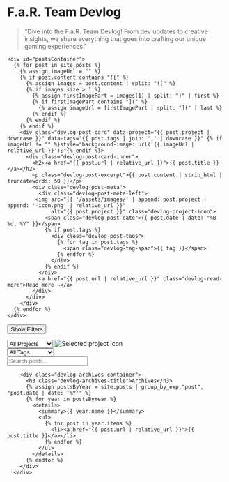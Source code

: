 <div class="devlog-page-container">
  <!-- Main Content -->
  <div class="devlog-main-content">
    <div class="devlog-header">
      <h1 class="devlog-title">F.a.R. Team Devlog</h1>
      <blockquote class="devlog-quote">
        "Dive into the F.a.R. Team Devlog! From dev updates to creative insights, we share everything that goes into crafting our unique gaming experiences."
      </blockquote>
    </div>

    <div id="postsContainer">
      {% for post in site.posts %}
        {% assign imageUrl = "" %}
        {% if post.content contains "![" %}
          {% assign images = post.content | split: "![" %}
          {% if images.size > 1 %}
            {% assign firstImagePart = images[1] | split: ")" | first %}
            {% if firstImagePart contains "](" %}
              {% assign imageUrl = firstImagePart | split: "](" | last %}
            {% endif %}
          {% endif %}
        {% endif %}
        <div class="devlog-post-card" data-project="{{ post.project | downcase }}" data-tags="{{ post.tags | join: ',' | downcase }}" {% if imageUrl != "" %}style="background-image: url('{{ imageUrl | relative_url }}');"{% endif %}>
          <div class="devlog-post-card-inner">
            <h2><a href="{{ post.url | relative_url }}">{{ post.title }}</a></h2>
            <p class="devlog-post-excerpt">{{ post.content | strip_html | truncatewords: 50 }}</p>
            <div class="devlog-post-meta">
              <div class="devlog-post-meta-left">
             <img src="{{ '/assets/images/' | append: post.project | append: '-icon.png' | relative_url }}"
                  alt="{{ post.project }}" class="devlog-project-icon">
                <span class="devlog-post-date">{{ post.date | date: "%B %d, %Y" }}</span>
                {% if post.tags %}
                  <div class="devlog-post-tags">
                    {% for tag in post.tags %}
                      <span class="devlog-tag-span">{{ tag }}</span>
                    {% endfor %}
                  </div>
                {% endif %}
              </div>
              <a href="{{ post.url | relative_url }}" class="devlog-read-more">Read more →</a>
            </div>
          </div>
        </div>
      {% endfor %}
    </div>
  </div>

  <button id="toggleSidebarButton" class="devlog-toggle-sidebar-button" aria-controls="devlogSidebarContent" aria-expanded="false">Show Filters</button>

  <!-- Sidebar Section -->
  <div class="devlog-sidebar" id="devlogSidebarContent">
      <!-- Project Filter Box -->
      <div class="devlog-filter-box">
        <div class="devlog-project-filter-container">
          <select id="projectFilter">
            <option value="all">All Projects</option>
            <option value="farmoxel" data-icon="{{ '/assets/images/farmoxel-icon.png' | relative_url }}">Farmoxel</option>
            <option value="roommakers" data-icon="{{ '/assets/images/roommakers-icon.png' | relative_url }}">Room Makers</option>
            <option value="kta" data-icon="{{ '/assets/images/kta-icon.png' | relative_url }}">KTA</option>
          </select>
          <img id="selectedIcon" src="" alt="Selected project icon">
        </div>
      </div>
      <!-- Tag Filter Box -->
      <div class="devlog-filter-box">
        <select id="tagFilter">
          <option value="all">All Tags</option>
          {% assign site_tags = "" %}
          {% for post in site.posts %}
            {% for tag in post.tags %}
              {% unless site_tags contains tag %}
                {% capture site_tags %}{{ site_tags }}{{ tag }},{% endcapture %}
              {% endunless %}
            {% endfor %}
          {% endfor %}
          {% assign sorted_tags = site_tags | split: "," | uniq | sort %}
          {% for tag_name in sorted_tags %}
            {% if tag_name != "" %}
             <option value="{{ tag_name | downcase }}">{{ tag_name }}</option>
            {% endif %}
          {% endfor %}
        </select>
      </div>
      <!-- Search and Archives Box -->
      <div class="devlog-filter-box">
        <input type="search" id="searchPosts" placeholder="Search posts...">

        <div class="devlog-archives-container">
          <h3 class="devlog-archives-title">Archives</h3>
          {% assign postsByYear = site.posts | group_by_exp:"post", "post.date | date: '%Y'" %}
          {% for year in postsByYear %}
            <details>
              <summary>{{ year.name }}</summary>
              <ul>
                {% for post in year.items %}
                  <li><a href="{{ post.url | relative_url }}">{{ post.title }}</a></li>
                {% endfor %}
              </ul>
            </details>
          {% endfor %}
        </div>
      </div>
  </div>
  
</div>
<div id="sidebarScrim" class="devlog-sidebar-scrim"></div>

<script>
  document.getElementById('projectFilter').addEventListener('change', filterPosts);
  document.getElementById('tagFilter').addEventListener('change', filterPosts);
  document.getElementById('searchPosts').addEventListener('input', filterPosts);

  function filterPosts() {
      const selectedProject = document.getElementById('projectFilter').value.toLowerCase();
      const selectedTag = document.getElementById('tagFilter').value.toLowerCase();
      const searchTerm = document.getElementById('searchPosts').value.toLowerCase();
      const posts = document.querySelectorAll('#postsContainer > div');

      posts.forEach(post => {
          const postProject = post.dataset.project || 'all';
          const postTags = (post.dataset.tags || '').split(',');
          const postTitle = post.querySelector('h2 a').textContent.toLowerCase();
          const postExcerpt = post.querySelector('.devlog-post-excerpt').textContent.toLowerCase();

          const projectMatch = selectedProject === 'all' || postProject === selectedProject;
          const tagMatch = selectedTag === 'all' || postTags.includes(selectedTag);

          // Combine title, excerpt, and tags for searching
          const contentToSearch = `${postTitle} ${postExcerpt} ${postTags.join(' ')}`;
          const searchMatch = searchTerm === "" || contentToSearch.includes(searchTerm);

          if (projectMatch && tagMatch && searchMatch) {
              post.style.display = 'flex';
          } else {
              post.style.display = 'none';
          }
      });
  }

  const select = document.getElementById('projectFilter');
  const icon = document.getElementById('selectedIcon');

  select.addEventListener('change', function() {
    const selected = select.options[select.selectedIndex];
    icon.src = selected.dataset.icon || '';
    icon.style.display = selected.dataset.icon ? 'block' : 'none';
  });

  select.dispatchEvent(new Event('change'));

  const toggleButton = document.getElementById('toggleSidebarButton');
  const sidebarContent = document.getElementById('devlogSidebarContent');
  const sidebarScrim = document.getElementById('sidebarScrim');
  const body = document.body;

  if (toggleButton && sidebarContent) {
    sidebarContent.setAttribute('aria-hidden', 'true');
    toggleButton.setAttribute('aria-expanded', 'false');
    toggleButton.innerHTML = '<i class="fas fa-chevron-left"></i>'; // Initial icon

    function openSidebar() {
      sidebarContent.classList.add('sidebar-visible');
      sidebarContent.setAttribute('aria-hidden', 'false');
      toggleButton.setAttribute('aria-expanded', 'true');
      toggleButton.innerHTML = '<i class="fas fa-chevron-right"></i>'; // Icon when sidebar is open
      
      requestAnimationFrame(() => {
        const sidebarActualWidth = sidebarContent.offsetWidth;
        toggleButton.style.right = `${sidebarActualWidth}px`;
      });
      
      if (sidebarScrim) sidebarScrim.classList.add('visible'); // Ensure scrim is managed
      body.classList.add('devlog-sidebar-open-no-scroll');
    }

    function closeSidebar() {
      sidebarContent.classList.remove('sidebar-visible');
      sidebarContent.setAttribute('aria-hidden', 'true');
      toggleButton.setAttribute('aria-expanded', 'false');
      toggleButton.innerHTML = '<i class="fas fa-chevron-left"></i>'; // Icon when sidebar is closed
      toggleButton.style.right = '0px';

      if (sidebarScrim) sidebarScrim.classList.remove('visible');
      body.classList.remove('devlog-sidebar-open-no-scroll');
    }

    toggleButton.addEventListener('click', function(event) {
      event.stopPropagation();
      sidebarContent.classList.toggle('sidebar-visible');
      if (sidebarContent.classList.contains('sidebar-visible')) {
        openSidebar();
      } else {
        closeSidebar();
      }
    });

    if (sidebarScrim) {
      sidebarScrim.addEventListener('click', function() {
        if (sidebarContent.classList.contains('sidebar-visible')) {
          closeSidebar();
        }
      });
    }
  }
</script>
